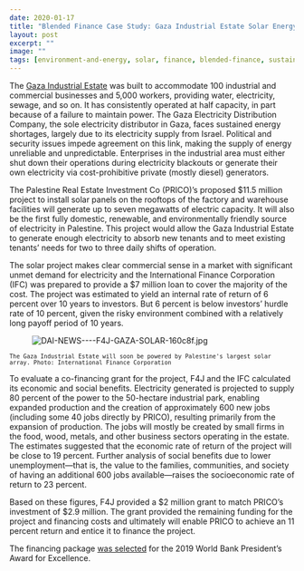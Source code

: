 ```yaml
---
date: 2020-01-17
title: "Blended Finance Case Study: Gaza Industrial Estate Solar Energy Rooftop"
layout: post
excerpt: ""
image: ""
tags: [environment-and-energy, solar, finance, blended-finance, sustainable-business]
---
```

<p>The <a href="https://www.piefza.ps/pfs/en/industrial-cities/gaza-industrial-estate-gie/">Gaza Industrial Estate</a> was built to accommodate 100 industrial and commercial businesses and 5,000 workers, providing water, electricity, sewage, and so on. It has consistently operated at half capacity, in part because of a failure to maintain power. The Gaza Electricity Distribution Company, the sole electricity distributor in Gaza, faces sustained energy shortages, largely due to its electricity supply from Israel. Political and security issues impede agreement on this link, making the supply of energy unreliable and unpredictable. Enterprises in the industrial area must either shut down their operations during electricity blackouts or generate their own electricity via cost-prohibitive private (mostly diesel) generators.</p><p>The Palestine Real Estate Investment Co (PRICO)’s proposed $11.5 million project to install solar panels on the rooftops of the factory and warehouse facilities will generate up to seven megawatts of electric capacity. It will also be the first fully domestic, renewable, and environmentally friendly source of electricity in Palestine. This project would allow the Gaza Industrial Estate to generate enough electricity to absorb new tenants and to meet existing tenants’ needs for two to three daily shifts of operation.</p><p>The solar project makes clear commercial sense in a market with significant unmet demand for electricity and the International Finance Corporation (IFC) was prepared to provide a $7 million loan to cover the majority of the cost. The project was estimated to yield an internal rate of return of 6 percent over 10 years to investors. But 6 percent is below investors’ hurdle rate of 10 percent, given the risky environment combined with a relatively long payoff period of 10 years.</p><figure class="kg-card kg-image-card"><img src="https://pubs.ghost.io/uploads/DAI-NEWS----F4J-GAZA-SOLAR-160c8f.jpg" class="kg-image" alt="DAI-NEWS----F4J-GAZA-SOLAR-160c8f.jpg" loading="lazy"></figure><p><code><code>The Gaza Industrial Estate will soon be powered by Palestine's largest solar array. Photo: International Finance Corporation</code></code></p><p>To evaluate a co-financing grant for the project, F4J and the IFC calculated its economic and social benefits. Electricity generated is projected to supply 80 percent of the power to the 50-hectare industrial park, enabling expanded production and the creation of approximately 600 new jobs (including some 40 jobs directly by PRICO), resulting primarily from the expansion of production. The jobs will mostly be created by small firms in the food, wood, metals, and other business sectors operating in the estate. The estimates suggested that the economic rate of return of the project will be close to 19 percent. Further analysis of social benefits due to lower unemployment—that is, the value to the families, communities, and society of having an additional 600 jobs available—raises the socioeconomic rate of return to 23 percent.</p><p>Based on these figures, F4J provided a $2 million grant to match PRICO’s investment of $2.9 million. The grant provided the remaining funding for the project and financing costs and ultimately will enable PRICO to achieve an 11 percent return and entice it to finance the project.</p><p>The financing package <a href="https://www.dai.com/news/dai-led-solar-financing-project-in-palestine-wins-excellence-award-from-world-bank">was selected</a> for the 2019 World Bank President’s Award for Excellence.</p>
  
